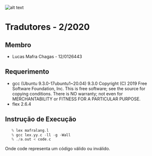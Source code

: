 ![alt text](http://www.unb.br/images/Imagens/logo_unb.png)

# Tradutores - 2/2020

## Membro
* Lucas Mafra Chagas - 12/0126443

## Requerimento
* gcc (Ubuntu 9.3.0-17ubuntu1~20.04) 9.3.0
Copyright (C) 2019 Free Software Foundation, Inc.
This is free software; see the source for copying conditions.  There is NO
warranty; not even for MERCHANTABILITY or FITNESS FOR A PARTICULAR PURPOSE.
* flex 2.6.4

## Instrução de Execução

```c
   % lex mafralang.l
   % gcc lex.yy.c -ll -g -Wall
   % ./a.out < code.c
```
Onde code representa um código válido ou inválido.
